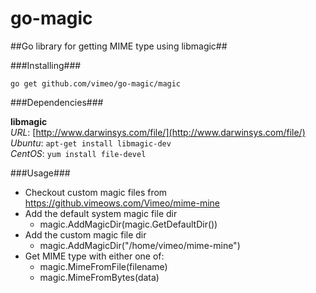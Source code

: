 # go-magic #

##Go library for getting MIME type using libmagic##

###Installing###

```
go get github.com/vimeo/go-magic/magic
```

###Dependencies###

**libmagic**<br />
*URL*: [http://www.darwinsys.com/file/](http://www.darwinsys.com/file/)<br />
*Ubuntu*: `apt-get install libmagic-dev`<br />
*CentOS*: `yum install file-devel`<br />

###Usage###

- Checkout custom magic files from https://github.vimeows.com/Vimeo/mime-mine
- Add the default system magic file dir
    - magic.AddMagicDir(magic.GetDefaultDir())
- Add the custom magic file dir
    - magic.AddMagicDir("/home/vimeo/mime-mine")
- Get MIME type with either one of:
    - magic.MimeFromFile(filename)
    - magic.MimeFromBytes(data)
